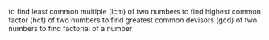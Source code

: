 to find least common multiple (lcm) of two numbers
to find highest common factor (hcf) of two numbers
to find greatest common devisors (gcd) of two numbers
to find factorial of a number
